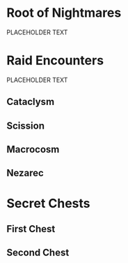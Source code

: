 # Root of Nightmares

PLACEHOLDER TEXT

# Raid Encounters

PLACEHOLDER TEXT

## Cataclysm

## Scission

## Macrocosm

## Nezarec

# Secret Chests
## First Chest
## Second Chest